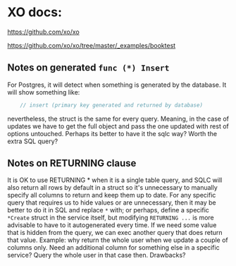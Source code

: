 # XO docs:

https://github.com/xo/xo

https://github.com/xo/xo/tree/master/_examples/booktest

## Notes on generated ``func (*) Insert``

For Postgres, it will detect when something is generated by the database. It will show something like:
```go
	// insert (primary key generated and returned by database)
```
nevertheless, the struct is the same for every query. Meaning, in the case of updates we have to get the full object and pass the one updated with rest of options untouched. Perhaps its better to have it the sqlc way? Worth the extra SQL query?

## Notes on RETURNING clause

It is OK to use RETURNING * when it is a single table query, and SQLC will also return all rows by default in a struct so it's unnecessary to manually specify all columns to return and keep them up to date.
For any specific query that requires us to hide values or are unnecessary, then it may be better to do it in SQL and replace ``*`` with; or perhaps, define a specific ``*Create`` struct in the service itself, but modifying ``RETURNING ...`` is more advisable to have to it autogenerated every time. If we need some value that is hidden from the query, we can exec another query that does return that value.
Example: why return the whole user when we update a couple of columns only. Need an additional column for something else in a specific service? Query the whole user in that case then. Drawbacks?